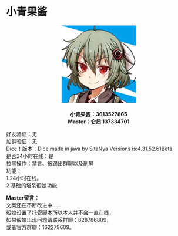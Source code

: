# 小青果酱  

<center><img src="https://raw.githubusercontent.com/lunzhiPenxil/oliva-still-here/master/image/oliva.jpg" alt="Oliva 小青果酱" style="width: 40%;height: auto;"></center>
<center><b><br />
小青果酱：3613527865<br />
Master：仑质 137334701</b></center> 

好友验证：无  
加群验证：无  
Dice！版本：Dice made in java by SitaNya Versions is:4.31.52.61Beta  
是否24小时在线：是  
拉黑操作：禁言、被踢出群聊以及刷屏  
功能：  
1.24小时在线。  
2.基础的塔系骰娘功能  

**Master留言：**  
文案还在不断改进中……  
骰娘设置了托管脚本所以本人并不会一直在线，  
如果骰娘出现问题请联系群聊：828786809，  
或者官方群聊：162279609。  